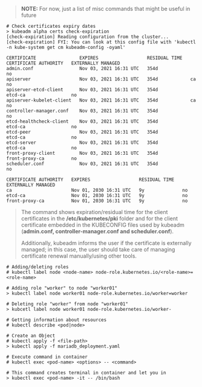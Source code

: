 > **NOTE:** For now, just a list of misc commands that might be useful in future
>
```
# Check certificates expiry dates  
> kubeadm alpha certs check-expiration
[check-expiration] Reading configuration from the cluster...
[check-expiration] FYI: You can look at this config file with 'kubectl -n kube-system get cm kubeadm-config -oyaml'

CERTIFICATE                EXPIRES                  RESIDUAL TIME   CERTIFICATE AUTHORITY   EXTERNALLY MANAGED
admin.conf                 Nov 03, 2021 16:31 UTC   354d                                    no      
apiserver                  Nov 03, 2021 16:31 UTC   354d            ca                      no      
apiserver-etcd-client      Nov 03, 2021 16:31 UTC   354d            etcd-ca                 no      
apiserver-kubelet-client   Nov 03, 2021 16:31 UTC   354d            ca                      no      
controller-manager.conf    Nov 03, 2021 16:31 UTC   354d                                    no      
etcd-healthcheck-client    Nov 03, 2021 16:31 UTC   354d            etcd-ca                 no      
etcd-peer                  Nov 03, 2021 16:31 UTC   354d            etcd-ca                 no      
etcd-server                Nov 03, 2021 16:31 UTC   354d            etcd-ca                 no      
front-proxy-client         Nov 03, 2021 16:31 UTC   354d            front-proxy-ca          no      
scheduler.conf             Nov 03, 2021 16:31 UTC   354d                                    no      

CERTIFICATE AUTHORITY   EXPIRES                  RESIDUAL TIME   EXTERNALLY MANAGED
ca                      Nov 01, 2030 16:31 UTC   9y              no      
etcd-ca                 Nov 01, 2030 16:31 UTC   9y              no      
front-proxy-ca          Nov 01, 2030 16:31 UTC   9y              no      
```
> The command shows expiration/residual time for the client certificates in the **/etc/kubernetes/pki** folder and for the client certificate embedded in the KUBECONFIG files used by kubeadm (**admin.conf, controller-manager.conf and scheduler.conf**).
>
>Additionally, kubeadm informs the user if the certificate is externally managed; in this case, the user should take care of managing certificate renewal manually/using other tools.
>
```
# Adding/deleting roles
# kubectl label node <node-name> node-role.kubernetes.io/<role-name>=<role-name>

# Adding role "worker" to node "worker01"
> kubectl label node worker01 node-role.kubernetes.io/worker=worker

# Deleting role "worker" from node "worker01"
> kubcetl label node worker01 node-role.kubernetes.io/worker-
```
```
# Getting information about resources
# kubectl describe <pod|node>
```
```
# Create an Object
# kubectl apply -f <file-path>
> kubectl apply -f mariadb_deployment.yaml
```
```
# Execute command in container
# kubectl exec <pod-name> <options> -- <command>

# This command creates terminal in container and let you in
> kubectl exec <pod-name> -it -- /bin/bash
```
